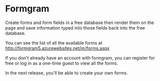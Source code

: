 # Formgram
Create forms and form fields in a free database then render them on the page and save information typed into those fields back into the free database.

You can see the list of all the available forms at http://formgram5.azurewebsites.net/m/forms.aspx

If you don't already have an account with formgram, you can register for free or log in as a one-time guest to view all the forms.

In the next release, you'll be able to create your own forms.
